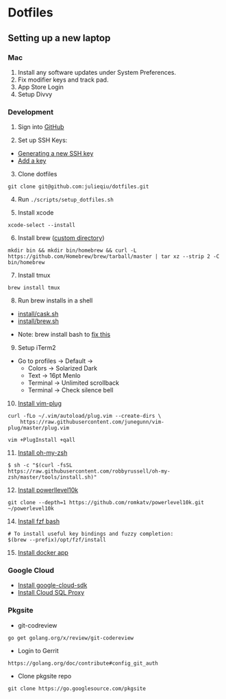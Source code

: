# Dotfiles

## Setting up a new laptop

### Mac

1. Install any software updates under System Preferences.
2. Fix modifier keys and track pad.
3. App Store Login
3. Setup Divvy


### Development

1. Sign into [GitHub](https://github.com/login)

2. Set up SSH Keys:

- [Generating a new SSH key](https://docs.github.com/en/github/authenticating-to-github/connecting-to-github-with-ssh/generating-a-new-ssh-key-and-adding-it-to-the-ssh-agent)
- [Add a key](https://github.com/settings/keys)

3. Clone dotfiles

```
git clone git@github.com:julieqiu/dotfiles.git
```

4. Run `./scripts/setup_dotfiles.sh`

5. Install xcode

```
xcode-select --install
```

6. Install brew ([custom directory](https://github.com/Homebrew/brew/blob/664d0c67d5947605c914c4c56ebcfaa80cb6eca0/docs/Installation.md#untar-anywhere))

```
mkdir bin && mkdir bin/homebrew && curl -L https://github.com/Homebrew/brew/tarball/master | tar xz --strip 2 -C bin/homebrew
```

7. Install tmux

```
brew install tmux
```

8. Run brew installs in a shell

- [install/cask.sh](install/cask.sh)
- [install/brew.sh](install/brew.sh)

* Note: brew install bash to [fix this](https://apple.stackexchange.com/questions/291287/globstar-invalid-shell-option-name-on-macos-even-with-bash-4-x)

9. Setup iTerm2

  - Go to profiles -> Default ->
    - Colors -> Solarized Dark
    - Text -> 16pt Menlo
    - Terminal -> Unlimited scrollback
    - Terminal -> Check silence bell

10. [Install vim-plug](https://github.com/junegunn/vim-plug#installation)

```
curl -fLo ~/.vim/autoload/plug.vim --create-dirs \
    https://raw.githubusercontent.com/junegunn/vim-plug/master/plug.vim

vim +PlugInstall +qall
```

11. [Install oh-my-zsh](https://ohmyz.sh/#install)

```
$ sh -c "$(curl -fsSL https://raw.githubusercontent.com/robbyrussell/oh-my-zsh/master/tools/install.sh)"
```

12. [Install powerllevel10k](https://github.com/romkatv/powerlevel10k#manual)

```
git clone --depth=1 https://github.com/romkatv/powerlevel10k.git ~/powerlevel10k
```

14. [Install fzf bash](https://github.com/junegunn/fzf)

```
# To install useful key bindings and fuzzy completion:
$(brew --prefix)/opt/fzf/install
```

15. [Install docker app](https://docs.docker.com/docker-for-mac/install/)

### Google Cloud

- [Install google-cloud-sdk](https://cloud.google.com/sdk/docs/install)
- [Install Cloud SQL Proxy](https://cloud.google.com/sql/docs/mysql/connect-admin-proxy#macos-64-bit)

### Pkgsite

- git-codreview

```
go get golang.org/x/review/git-codereview
```

- Login to Gerrit

```
https://golang.org/doc/contribute#config_git_auth
```

- Clone pkgsite repo

```
git clone https://go.googlesource.com/pkgsite
```
